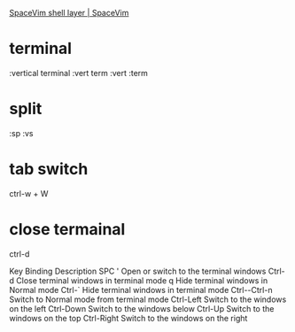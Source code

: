 [SpaceVim shell layer | SpaceVim](https://spacevim.org/layers/shell/)

# terminal
:vertical terminal
:vert term
:vert
:term

# split
:sp
:vs

# tab switch
ctrl-w + W

# close termainal
ctrl-d

Key Binding	Description
SPC '	Open or switch to the terminal windows
Ctrl-d	Close terminal windows in terminal mode
q	Hide terminal windows in Normal mode
Ctrl-`	Hide terminal windows in terminal mode
Ctrl-\-Ctrl-n	Switch to Normal mode from terminal mode
Ctrl-Left	Switch to the windows on the left
Ctrl-Down	Switch to the windows below
Ctrl-Up	Switch to the windows on the top
Ctrl-Right	Switch to the windows on the right